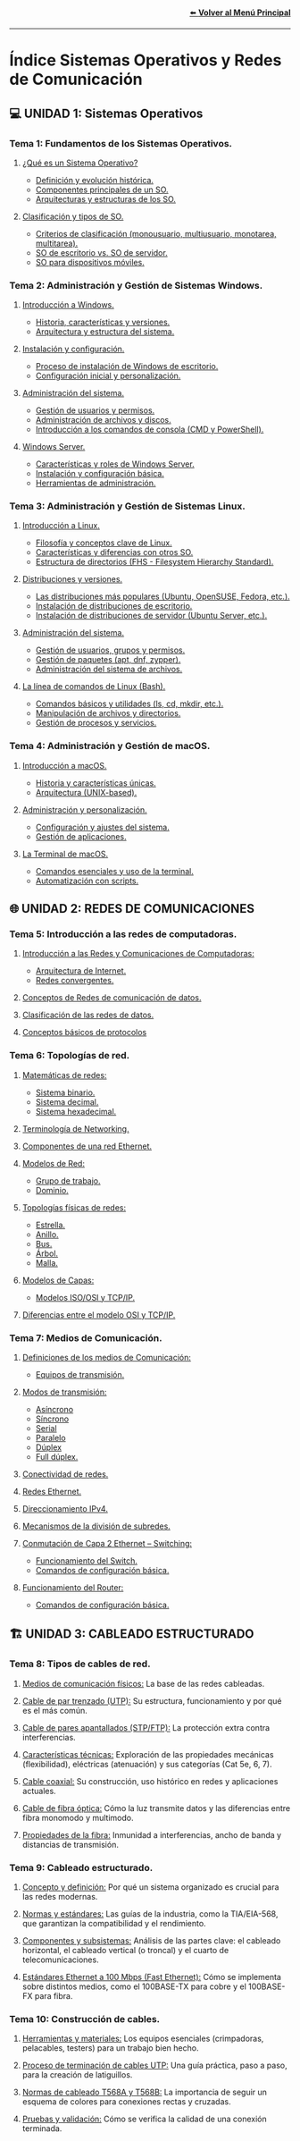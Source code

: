 <p align="right">
  <a href="../README.md">⬅️ <strong>Volver al Menú Principal</strong></a>
</p>

---

# Índice Sistemas Operativos y Redes de Comunicación
## 💻 UNIDAD 1: Sistemas Operativos
### Tema 1: Fundamentos de los Sistemas Operativos.
1. [¿Qué es un Sistema Operativo?](./Unidad1-SistemasOperativos/FundamentosSistemasOperativos.md#1-qué-es-un-sistema-operativo)
    - [Definición y evolución histórica.](./Unidad1-SistemasOperativos/FundamentosSistemasOperativos.md#definición-y-evolución-histórica)
    - [Componentes principales de un SO.](./Unidad1-SistemasOperativos/FundamentosSistemasOperativos.md#componentes-principales-de-un-so)
    - [Arquitecturas y estructuras de los SO.](./Unidad1-SistemasOperativos/FundamentosSistemasOperativos.md#arquitecturas-y-estructuras-de-los-so)

1. [Clasificación y tipos de SO.](./Unidad1-SistemasOperativos/FundamentosSistemasOperativos.md#2-clasificación-y-tipos-de-so)
    - [Criterios de clasificación (monousuario, multiusuario, monotarea, multitarea).](./Unidad1-SistemasOperativos/FundamentosSistemasOperativos.md#criterios-de-clasificación)
    - [SO de escritorio vs. SO de servidor.](./Unidad1-SistemasOperativos/FundamentosSistemasOperativos.md#so-de-escritorio-vs-so-de-servidor)
    - [SO para dispositivos móviles.](./Unidad1-SistemasOperativos/FundamentosSistemasOperativos.md#so-para-dispositivos-móviles)

### Tema 2: Administración y Gestión de Sistemas Windows.
1. [Introducción a Windows.](./Unidad1-SistemasOperativos/AdministracionWindows.md#1-introducción-a-windows)
    - [Historia, características y versiones.](./Unidad1-SistemasOperativos/AdministracionWindows.md#historia-características-y-versiones)
    - [Arquitectura y estructura del sistema.](./Unidad1-SistemasOperativos/AdministracionWindows.md#arquitectura-y-estructura-del-sistema)

1. [Instalación y configuración.](./Unidad1-SistemasOperativos/AdministracionWindows.md#2-instalación-y-configuración)
    - [Proceso de instalación de Windows de escritorio.](./Unidad1-SistemasOperativos/AdministracionWindows.md#proceso-de-instalación-de-windows-de-escritorio)
    - [Configuración inicial y personalización.](./Unidad1-SistemasOperativos/AdministracionWindows.md#configuración-inicial-y-personalización)

1. [Administración del sistema.](./Unidad1-SistemasOperativos/AdministracionWindows.md#3-administración-del-sistema)
    - [Gestión de usuarios y permisos.](./Unidad1-SistemasOperativos/AdministracionWindows.md#gestión-de-usuarios-y-permisos)
    - [Administración de archivos y discos.](./Unidad1-SistemasOperativos/AdministracionWindows.md#administración-de-archivos-y-discos)
    - [Introducción a los comandos de consola (CMD y PowerShell).](./Unidad1-SistemasOperativos/AdministracionWindows.md#introducción-a-los-comandos-de-consola-cmd-y-powershell)

1. [Windows Server.](./Unidad1-SistemasOperativos/AdministracionWindows.md#4-windows-server)
    - [Características y roles de Windows Server.](./Unidad1-SistemasOperativos/AdministracionWindows.md#características-y-roles-de-windows-server)
    - [Instalación y configuración básica.](./Unidad1-SistemasOperativos/AdministracionWindows.md#instalación-y-configuración-básica)
    - [Herramientas de administración.](./Unidad1-SistemasOperativos/AdministracionWindows.md#herramientas-de-administración)

### Tema 3: Administración y Gestión de Sistemas Linux.
1. [Introducción a Linux.](./Unidad1-SistemasOperativos/AdministracionLinux.md#1-introducción-a-linux)
    - [Filosofía y conceptos clave de Linux.](./Unidad1-SistemasOperativos/AdministracionLinux.md#filosofía-y-conceptos-clave-de-linux)
    - [Características y diferencias con otros SO.](./Unidad1-SistemasOperativos/AdministracionLinux.md#características-y-diferencias-con-otros-so)
    - [Estructura de directorios (FHS - Filesystem Hierarchy Standard).](./Unidad1-SistemasOperativos/AdministracionLinux.md#estructura-de-directorios-fhs---filesystem-hierarchy-standard)

1. [Distribuciones y versiones.](./Unidad1-SistemasOperativos/AdministracionLinux.md#2-distribuciones-y-versiones)
    - [Las distribuciones más populares (Ubuntu, OpenSUSE, Fedora, etc.).](./Unidad1-SistemasOperativos/AdministracionLinux.md#las-distribuciones-más-populares)
    - [Instalación de distribuciones de escritorio.](./Unidad1-SistemasOperativos/AdministracionLinux.md#instalación-de-distribuciones-de-escritorio)
    - [Instalación de distribuciones de servidor (Ubuntu Server, etc.).](./Unidad1-SistemasOperativos/AdministracionLinux.md#instalación-de-distribuciones-de-servidor-ubuntu-server-etc)

1. [Administración del sistema.](./Unidad1-SistemasOperativos/AdministracionLinux.md#3-administración-del-sistema)
    - [Gestión de usuarios, grupos y permisos.](./Unidad1-SistemasOperativos/AdministracionLinux.md#gestión-de-usuarios-grupos-y-permisos)
    - [Gestión de paquetes (apt, dnf, zypper).](./Unidad1-SistemasOperativos/AdministracionLinux.md#gestión-de-paquetes-apt-dnf-zypper)
    - [Administración del sistema de archivos.](./Unidad1-SistemasOperativos/AdministracionLinux.md#administración-del-sistema-de-archivos)

1. [La línea de comandos de Linux (Bash).](./Unidad1-SistemasOperativos/AdministracionLinux.md#4-la-línea-de-comandos-de-linux-bash)
    - [Comandos básicos y utilidades (ls, cd, mkdir, etc.).](./Unidad1-SistemasOperativos/AdministracionLinux.md#comandos-básicos-y-utilidades)
    - [Manipulación de archivos y directorios.](./Unidad1-SistemasOperativos/AdministracionLinux.md#manipulación-de-archivos-y-directorios)
    - [Gestión de procesos y servicios.](./Unidad1-SistemasOperativos/AdministracionLinux.md#gestión-de-procesos-y-servicios)

### Tema 4: Administración y Gestión de macOS.
1. [Introducción a macOS.](./Unidad1-SistemasOperativos/AdministracionMacOS.md#1-introducción-a-macos)
    - [Historia y características únicas.](./Unidad1-SistemasOperativos/AdministracionMacOS.md#historia-y-características-únicas)
    - [Arquitectura (UNIX-based).](./Unidad1-SistemasOperativos/AdministracionMacOS.md#arquitectura-unix-based)

1. [Administración y personalización.](./Unidad1-SistemasOperativos/AdministracionMacOS.md#2-administración-y-personalización)
    - [Configuración y ajustes del sistema.](./Unidad1-SistemasOperativos/AdministracionMacOS.md#configuración-y-ajustes-del-sistema)
    - [Gestión de aplicaciones.](./Unidad1-SistemasOperativos/AdministracionMacOS.md#gestión-de-aplicaciones)

1. [La Terminal de macOS.](./Unidad1-SistemasOperativos/AdministracionMacOS.md#3-la-terminal-de-macos)
    - [Comandos esenciales y uso de la terminal.](./Unidad1-SistemasOperativos/AdministracionMacOS.md#comandos-esenciales-y-uso-de-la-terminal)
    - [Automatización con scripts.](./Unidad1-SistemasOperativos/AdministracionMacOS.md#automatización-con-scripts)

## 🌐 UNIDAD 2: REDES DE COMUNICACIONES
### Tema 5: Introducción a las redes de computadoras.
1. [Introducción a las Redes y Comunicaciones de Computadoras:](./Unidad2-RedesDeComunicaciones/IntroduccionRedes.md#1-introducción-a-las-redes-y-comunicaciones-de-computadoras)
    - [Arquitectura de Internet.](./Unidad2-RedesDeComunicaciones/IntroduccionRedes.md#arquitectura-de-internet)
    - [Redes convergentes.](./Unidad2-RedesDeComunicaciones/IntroduccionRedes.md#redes-convergentes)

1. [Conceptos de Redes de comunicación de datos.](./Unidad2-RedesDeComunicaciones/IntroduccionRedes.md#2-conceptos-de-redes-de-comunicación-de-datos)

1. [Clasificación de las redes de datos.](./Unidad2-RedesDeComunicaciones/IntroduccionRedes.md#3-clasificación-de-las-redes-de-datos)

1. [Conceptos básicos de protocolos](./Unidad2-RedesDeComunicaciones/IntroduccionRedes.md#4-conceptos-básicos-de-protocolos)

### Tema 6: Topologías de red.
1. [Matemáticas de redes:](./Unidad2-RedesDeComunicaciones/TopologiasRed.md#1-matemáticas-de-redes)
    - [Sistema binario.](./Unidad2-RedesDeComunicaciones/TopologiasRed.md#sistema-binario)
    - [Sistema decimal.](./Unidad2-RedesDeComunicaciones/TopologiasRed.md#sistema-decimal)
    - [Sistema hexadecimal.](./Unidad2-RedesDeComunicaciones/TopologiasRed.md#sistema-hexadecimal)

1. [Terminología de Networking.](./Unidad2-RedesDeComunicaciones/TopologiasRed.md#2-terminología-de-networking)

1. [Componentes de una red Ethernet.](./Unidad2-RedesDeComunicaciones/TopologiasRed.md#3-componentes-de-una-red-ethernet)

1. [Modelos de Red:](./Unidad2-RedesDeComunicaciones/TopologiasRed.md#4-modelos-de-red)
    - [Grupo de trabajo.](./Unidad2-RedesDeComunicaciones/TopologiasRed.md#grupo-de-trabajo-workgroup)
    - [Dominio.](./Unidad2-RedesDeComunicaciones/TopologiasRed.md#dominio)

1. [Topologías físicas de redes:](./Unidad2-RedesDeComunicaciones/TopologiasRed.md#5-topologías-físicas-de-redes)
    - [Estrella.](./Unidad2-RedesDeComunicaciones/TopologiasRed.md#estrella)
    - [Anillo.](./Unidad2-RedesDeComunicaciones/TopologiasRed.md#anillo)
    - [Bus.](./Unidad2-RedesDeComunicaciones/TopologiasRed.md#bus)
    - [Árbol.](./Unidad2-RedesDeComunicaciones/TopologiasRed.md#árbol)
    - [Malla.](./Unidad2-RedesDeComunicaciones/TopologiasRed.md#malla)

1. [Modelos de Capas:](./Unidad2-RedesDeComunicaciones/TopologiasRed.md#6-modelos-de-capas)
    - [Modelos ISO/OSI y TCP/IP.](./Unidad2-RedesDeComunicaciones/TopologiasRed.md#modelo-isoosi-7-capas)

1. [Diferencias entre el modelo OSI y TCP/IP.](./Unidad2-RedesDeComunicaciones/TopologiasRed.md#7-diferencias-entre-el-modelo-osi-y-tcpip)

### Tema 7: Medios de Comunicación.
1. [Definiciones de los medios de Comunicación:](./Unidad2-RedesDeComunicaciones/MediosComunicacion.md#1-definiciones-de-los-medios-de-comunicación)
    - [Equipos de transmisión.](./Unidad2-RedesDeComunicaciones/MediosComunicacion.md#equipos-de-transmisión)

1. [Modos de transmisión:](./Unidad2-RedesDeComunicaciones/MediosComunicacion.md#2-modos-de-transmisión)
    - [Asíncrono](./Unidad2-RedesDeComunicaciones/MediosComunicacion.md#asíncrono)
    - [Síncrono](./Unidad2-RedesDeComunicaciones/MediosComunicacion.md#síncrono)
    - [Serial](./Unidad2-RedesDeComunicaciones/MediosComunicacion.md#serial)
    - [Paralelo](./Unidad2-RedesDeComunicaciones/MediosComunicacion.md#paralelo)
    - [Dúplex](./Unidad2-RedesDeComunicaciones/MediosComunicacion.md#dúplex)
    - [Full dúplex.](./Unidad2-RedesDeComunicaciones/MediosComunicacion.md#full-dúplex)

1. [Conectividad de redes.](./Unidad2-RedesDeComunicaciones/MediosComunicacion.md#3-conectividad-de-redes)

1. [Redes Ethernet.](./Unidad2-RedesDeComunicaciones/MediosComunicacion.md#4-redes-ethernet)

1. [Direccionamiento IPv4.](./Unidad2-RedesDeComunicaciones/MediosComunicacion.md#5-direccionamiento-ipv4)

1. [Mecanismos de la división de subredes.](./Unidad2-RedesDeComunicaciones/MediosComunicacion.md#6-mecanismos-de-la-división-de-subredes)

1. [Conmutación de Capa 2 Ethernet – Switching:](./Unidad2-RedesDeComunicaciones/MediosComunicacion.md#7-conmutación-de-capa-2-ethernet--switching)
    - [Funcionamiento del Switch.](./Unidad2-RedesDeComunicaciones/MediosComunicacion.md#funcionamiento-del-switch)
    - [Comandos de configuración básica.](./Unidad2-RedesDeComunicaciones/MediosComunicacion.md#comandos-de-configuración-básica)

1. [Funcionamiento del Router:](./Unidad2-RedesDeComunicaciones/MediosComunicacion.md#8-funcionamiento-del-router)
    - [Comandos de configuración básica.](./Unidad2-RedesDeComunicaciones/MediosComunicacion.md#comandos-de-configuración-básica-1)

## 🏗️ UNIDAD 3: CABLEADO ESTRUCTURADO
### Tema 8: Tipos de cables de red.
1. [Medios de comunicación físicos:](./Unidad3-CableadoEstructurado/TiposCables.md#1-medios-de-comunicación-físicos-la-base-de-las-redes-cableadas) La base de las redes cableadas.

1. [Cable de par trenzado (UTP):](./Unidad3-CableadoEstructurado/TiposCables.md#2-cable-de-par-trenzado-utp-su-estructura-funcionamiento-y-por-qué-es-el-más-común) Su estructura, funcionamiento y por qué es el más común.

1. [Cable de pares apantallados (STP/FTP):](./Unidad3-CableadoEstructurado/TiposCables.md#3-cable-de-pares-apantallados-stpftp-la-protección-extra-contra-interferencias) La protección extra contra interferencias.

1. [Características técnicas:](./Unidad3-CableadoEstructurado/TiposCables.md#4-características-técnicas-propiedades-mecánicas-eléctricas-y-categorías) Exploración de las propiedades mecánicas (flexibilidad), eléctricas (atenuación) y sus categorías (Cat 5e, 6, 7).

1. [Cable coaxial:](./Unidad3-CableadoEstructurado/TiposCables.md#5-cable-coaxial-su-construcción-uso-histórico-y-aplicaciones-actuales) Su construcción, uso histórico en redes y aplicaciones actuales.

1. [Cable de fibra óptica:](./Unidad3-CableadoEstructurado/TiposCables.md#6-cable-de-fibra-óptica-cómo-la-luz-transmite-datos) Cómo la luz transmite datos y las diferencias entre fibra monomodo y multimodo.

1. [Propiedades de la fibra:](./Unidad3-CableadoEstructurado/TiposCables.md#7-diferencias-entre-fibra-monomodo-y-multimodo) Inmunidad a interferencias, ancho de banda y distancias de transmisión.

### Tema 9: Cableado estructurado.
1. [Concepto y definición:](./Unidad3-CableadoEstructurado/CableadoEstructurado.md#1-concepto-y-definición-por-qué-un-sistema-organizado-es-crucial-para-las-redes-modernas) Por qué un sistema organizado es crucial para las redes modernas.

1. [Normas y estándares:](./Unidad3-CableadoEstructurado/CableadoEstructurado.md#2-normas-y-estándares-las-guías-de-la-industria-para-compatibilidad-y-rendimiento) Las guías de la industria, como la TIA/EIA-568, que garantizan la compatibilidad y el rendimiento.

1. [Componentes y subsistemas:](./Unidad3-CableadoEstructurado/CableadoEstructurado.md#3-componentes-y-subsistemas-análisis-de-las-partes-clave) Análisis de las partes clave: el cableado horizontal, el cableado vertical (o troncal) y el cuarto de telecomunicaciones.

1. [Estándares Ethernet a 100 Mbps (Fast Ethernet):](./Unidad3-CableadoEstructurado/CableadoEstructurado.md#4-estándares-ethernet-a-100-mbps-fast-ethernet) Cómo se implementa sobre distintos medios, como el 100BASE-TX para cobre y el 100BASE-FX para fibra.

### Tema 10: Construcción de cables.
1. [Herramientas y materiales:](./Unidad3-CableadoEstructurado/ConstruccionCables.md#1-herramientas-y-materiales-los-equipos-esenciales-para-un-trabajo-bien-hecho) Los equipos esenciales (crimpadoras, pelacables, testers) para un trabajo bien hecho.

1. [Proceso de terminación de cables UTP:](./Unidad3-CableadoEstructurado/ConstruccionCables.md#2-proceso-de-terminación-de-cables-utp-una-guía-práctica-paso-a-paso) Una guía práctica, paso a paso, para la creación de latiguillos.

1. [Normas de cableado T568A y T568B:](./Unidad3-CableadoEstructurado/ConstruccionCables.md#3-normas-de-cableado-t568a-y-t568b-la-importancia-de-seguir-un-esquema-de-colores) La importancia de seguir un esquema de colores para conexiones rectas y cruzadas.

1. [Pruebas y validación:](./Unidad3-CableadoEstructurado/ConstruccionCables.md#4-pruebas-y-validación-cómo-se-verifica-la-calidad-de-una-conexión-terminada) Cómo se verifica la calidad de una conexión terminada.
